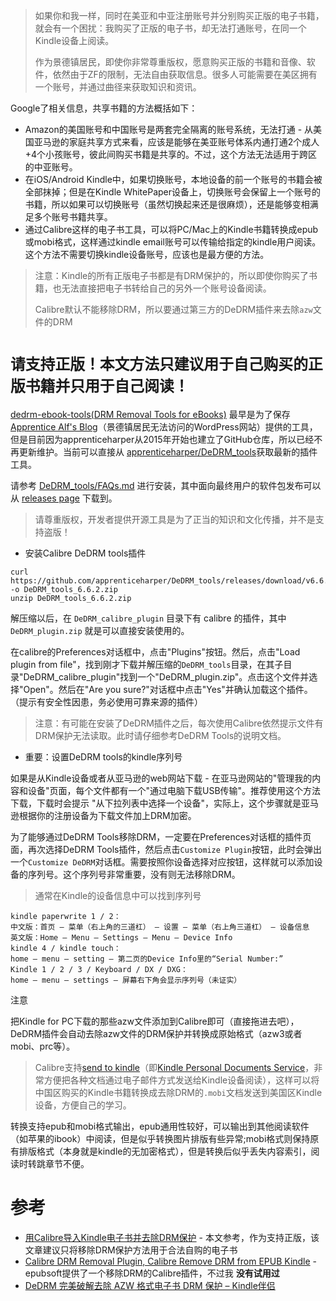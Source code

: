 > 如果你和我一样，同时在美亚和中亚注册账号并分别购买正版的电子书籍，就会有一个困扰：我购买了正版的电子书，却无法打通账号，在同一个Kindle设备上阅读。
>
> 作为景德镇居民，即使你非常尊重版权，愿意购买正版的书籍和音像、软件，依然由于ZF的限制，无法自由获取信息。很多人可能需要在美区拥有一个账号，并通过曲径来获取知识和资讯。

Google了相关信息，共享书籍的方法概括如下：

* Amazon的美国账号和中国账号是两套完全隔离的账号系统，无法打通 - 从美国亚马逊的家庭共享方式来看，应该是能够在美亚账号体系内通打通2个成人+4个小孩账号，彼此间购买书籍是共享的。不过，这个方法无法适用于跨区的中亚账号。
* 在iOS/Android Kindle中，如果切换账号，本地设备的前一个账号的书籍会被全部抹掉；但是在Kindle WhitePaper设备上，切换账号会保留上一个账号的书籍，所以如果可以切换账号（虽然切换起来还是很麻烦），还是能够变相满足多个账号书籍共享。
* 通过Calibre这样的电子书工具，可以将PC/Mac上的Kindle书籍转换成epub或mobi格式，这样通过kindle email账号可以传输给指定的kindle用户阅读。这个方法不需要切换kindle设备账号，应该也是最方便的方法。

> 注意：Kindle的所有正版电子书都是有DRM保护的，所以即使你购买了书籍，也无法直接把电子书转给自己的另外一个账号设备阅读。
>
> Calibre默认不能移除DRM，所以要通过第三方的DeDRM插件来去除`azw`文件的DRM

# `请支持正版！本文方法只建议用于自己购买的正版书籍并只用于自己阅读！`

[dedrm-ebook-tools(DRM Removal Tools for eBooks)](https://github.com/psyrendust/dedrm-ebook-tools) 最早是为了保存 [Apprentice Alf's Blog](http://www.apprenticealf.wordpress.com/)（景德镇居民无法访问的WordPress网站）提供的工具，但是目前因为apprenticeharper从2015年开始也建立了GitHub仓库，所以已经不再更新维护。当前可以直接从 [apprenticeharper/DeDRM_tools](https://github.com/apprenticeharper/DeDRM_tools)获取最新的插件工具。

请参考 [DeDRM_tools/FAQs.md](https://github.com/apprenticeharper/DeDRM_tools/blob/master/FAQs.md) 进行安装，其中面向最终用户的软件包发布可以从 [releases page](https://github.com/apprenticeharper/DeDRM_tools/releases) 下载到。

> 请尊重版权，开发者提供开源工具是为了正当的知识和文化传播，并不是支持盗版！

* 安装Calibre DeDRM tools插件

```
curl https://github.com/apprenticeharper/DeDRM_tools/releases/download/v6.6.2/DeDRM_tools_6.6.2.zip -o DeDRM_tools_6.6.2.zip
unzip DeDRM_tools_6.6.2.zip
```

解压缩以后，在 `DeDRM_calibre_plugin` 目录下有 calibre 的插件，其中 `DeDRM_plugin.zip` 就是可以直接安装使用的。

在calibre的Preferences对话框中，点击"Plugins"按钮。然后，点击"Load plugin from file"，找到刚才下载并解压缩的`DeDRM_tools`目录，在其子目录"DeDRM_calibre_plugin"找到一个"DeDRM_plugin.zip"。点击这个文件并选择"Open"。然后在"Are you sure?"对话框中点击"Yes"并确认加载这个插件。（提示有安全性因患，务必使用可靠来源的插件）

> 注意：有可能在安装了DeDRM插件之后，每次使用Calibre依然提示文件有DRM保护无法读取。此时请仔细参考DeDRM Tools的说明文档。

* 重要：设置DeDRM tools的kindle序列号

如果是从Kindle设备或者从亚马逊的web网站下载 - 在亚马逊网站的"管理我的内容和设备"页面，每个文件都有一个"通过电脑下载USB传输"。推荐使用这个方法下载，下载时会提示 "从下拉列表中选择一个设备"，实际上，这个步骤就是亚马逊根据你的注册设备为下载文件加上DRM加密。

为了能够通过DeDRM Tools移除DRM，一定要在Preferences对话框的插件页面，再次选择DeDRM Tools插件，然后点击`Customize Plugin`按钮，此时会弹出一个`Customize DeDRM`对话框。需要按照你设备选择对应按钮，这样就可以添加设备的序列号。这个序列号非常重要，没有则无法移除DRM。

> 通常在Kindle的设备信息中可以找到序列号

```
kindle paperwrite 1 / 2：
中文版：首页 — 菜单（右上角的三道杠） — 设置 — 菜单（右上角三道杠） — 设备信息
英文版：Home — Menu — Settings — Menu — Device Info
kindle 4 / kindle touch：
home — menu — setting — 第二页的Device Info里的“Serial Number:”
Kindle 1 / 2 / 3 / Keyboard / DX / DXG：
home — menu — settings — 屏幕右下角会显示序列号（未证实）
```

注意

把Kindle for PC下载的那些azw文件添加到Calibre即可（直接拖进去吧），DeDRM插件会自动去除azw文件的DRM保护并转换成原始格式（azw3或者mobi、prc等）。

> Calibre支持[send to kindle](https://www.amazon.com/gp/sendtokindle)（即[Kindle Personal Documents Service](https://www.amazon.com/gp/help/customer/display.html?nodeId=200767340)，非常方便把各种文档通过电子邮件方式发送给Kindle设备阅读），这样可以将中国区购买的Kindle书籍转换成去除DRM的`.mobi`文档发送到美国区Kindle设备，方便自己的学习。

转换支持epub和mobi格式输出，epub通用性较好，可以输出到其他阅读软件（如苹果的ibook）中阅读，但是似乎转换图片排版有些异常;mobi格式则保持原有排版格式（本身就是kindle的无加密格式），但是转换后似乎丢失内容索引，阅读时转跳章节不便。

# 参考

* [用Calibre导入Kindle电子书并去除DRM保护](https://www.librehat.com/importing-kindle-books-with-calibre-and-remove-drm-protection/) - 本文参考，作为支持正版，该文章建议只将移除DRM保护方法用于合法自购的电子书
* [Calibre DRM Removal Plugin, Calibre Remove DRM from EPUB Kindle](http://www.epubsoft.com/calibre-drm-removal-calibre-remove-drm.html) - epubsoft提供了一个移除DRM的Calibre插件，不过我 **没有试用过**
* [DeDRM 完美破解去除 AZW 格式电子书 DRM 保护 – Kindle伴侣](http://bbs.feng.com/read-htm-tid-11303089.html)
